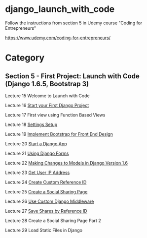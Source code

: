 django_launch_with_code
=======================

Follow the instructions from section 5 in Udemy course "Coding for Entrepreneurs"

https://www.udemy.com/coding-for-entrepreneurs/

# Category

## Section 5 - First Project: Launch with Code (Django 1.6.5, Bootstrap 3)

Lecture 15	Welcome to Launch with Code 

Lecture 16	[Start your First Django Project](../../tree/c44b4332ab5bc02cc4edf068d095bbe9ff64250c)

Lecture 17	First view using Function Based Views

Lecture 18	[Settings Setup](../../tree/abd0c5b19815d5d1f28d08de93c1307d80ab5fd6)

Lecture 19	[Implement Bootstrap for Front End Design](../../tree/03c191f4afaf2c42bdbe1138517025dbefb6f932)

Lecture 20	[Start a Django App](../../tree/41be2b71a1cb212f6da562b05a94dd5597cdbaa9)

Lecture 21	[Using Django Forms](../../tree/64cf2aeb6578c8bdfa3e181f2bcef296f1c9a0d0)

Lecture 22	[Making Changes to Models in Django Version 1.6](../../tree/533e51ac858558598647b43afe469afef765d293)

Lecture 23	[Get User IP Address](../../tree/d41e8c9ab87bfe9ee27cf9ac48eea14341d0b7f9)

Lecture 24	[Create Custom Reference ID](../../tree/2c6928b0912e197dee8b179922d0c1546d062630)

Lecture 25	[Create a Social Sharing Page](../../tree/8a95650781519e99713006ce4479b2010e931d22)

Lecture 26	[Use Custom Django Middleware](../../tree/eee5d06da848b19e525156081002c8c5de589300)

Lecture 27	[Save Shares by Reference ID](../../tree/8682ef9973dfc06e573c33b070fe5f213cf4a96b)

Lecture 28	Create a Social Sharing Page Part 2

Lecture 29	Load Static Files in Django




